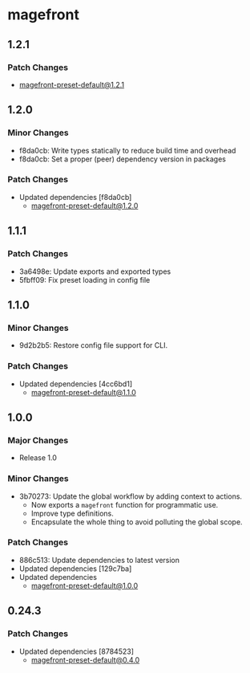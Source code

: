 # magefront

## 1.2.1

### Patch Changes

- magefront-preset-default@1.2.1

## 1.2.0

### Minor Changes

- f8da0cb: Write types statically to reduce build time and overhead
- f8da0cb: Set a proper (peer) dependency version in packages

### Patch Changes

- Updated dependencies [f8da0cb]
  - magefront-preset-default@1.2.0

## 1.1.1

### Patch Changes

- 3a6498e: Update exports and exported types
- 5fbff09: Fix preset loading in config file

## 1.1.0

### Minor Changes

- 9d2b2b5: Restore config file support for CLI.

### Patch Changes

- Updated dependencies [4cc6bd1]
  - magefront-preset-default@1.1.0

## 1.0.0

### Major Changes

- Release 1.0

### Minor Changes

- 3b70273: Update the global workflow by adding context to actions.
  - Now exports a `magefront` function for programmatic use.
  - Improve type definitions.
  - Encapsulate the whole thing to avoid polluting the global scope.

### Patch Changes

- 886c513: Update dependencies to latest version
- Updated dependencies [129c7ba]
- Updated dependencies
  - magefront-preset-default@1.0.0

## 0.24.3

### Patch Changes

- Updated dependencies [8784523]
  - magefront-preset-default@0.4.0
